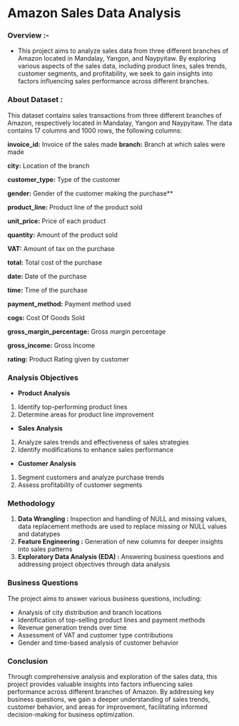 # **Amazon Sales Data Analysis**
### Overview :- 
* This project aims to analyze sales data from three different branches of Amazon located in Mandalay, Yangon, and Naypyitaw. By exploring various aspects of the sales data, including product lines, sales trends, customer segments, and profitability, we seek to gain insights into factors influencing sales performance across different branches.

### About Dataset :

This dataset contains sales transactions from three different branches of Amazon, respectively located in Mandalay, Yangon and Naypyitaw. The data contains 17 columns and 1000 rows, the following columns: 


**invoice_id:** Invoice of the sales made
**branch:** Branch at which sales were made

**city:** Location of the branch

**customer_type:** Type of the customer


**gender:** Gender of the customer making the purchase**


**product_line:** Product line of the product sold


**unit_price:** Price of each product


**quantity:** Amount of the product sold


**VAT:** Amount of tax on the purchase


**total:** Total cost of the purchase


**date:** Date of the purchase


**time:** Time of the purchase


**payment_method:** Payment method used


**cogs:** Cost Of Goods Sold


**gross_margin_percentage:** Gross margin percentage


**gross_income:** Gross Income


**rating:** Product Rating given by customer 

### **Analysis Objectives**
* **Product Analysis**
1. Identify top-performing product lines
2. Determine areas for product line improvement
* **Sales Analysis**
1. Analyze sales trends and effectiveness of sales strategies
2. Identify modifications to enhance sales performance
* **Customer Analysis**
1. Segment customers and analyze purchase trends
2. Assess profitability of customer segments
   
### **Methodology**
1. **Data Wrangling :** Inspection and handling of NULL and missing values, data replacement methods are used to replace missing or NULL values and datatypes
2. **Feature Engineering :** Generation of new columns for deeper insights into sales patterns
3. **Exploratory Data Analysis (EDA) :** Answering business questions and addressing project objectives through data analysis

### **Business Questions**
The project aims to answer various business questions, including:
* Analysis of city distribution and branch locations
* Identification of top-selling product lines and payment methods
* Revenue generation trends over time
* Assessment of VAT and customer type contributions
* Gender and time-based analysis of customer behavior
  
### **Conclusion**
Through comprehensive analysis and exploration of the sales data, this project provides valuable insights into factors influencing sales performance across different branches of Amazon. By addressing key business questions, we gain a deeper understanding of sales trends, customer behavior, and areas for improvement, facilitating informed decision-making for business optimization.
